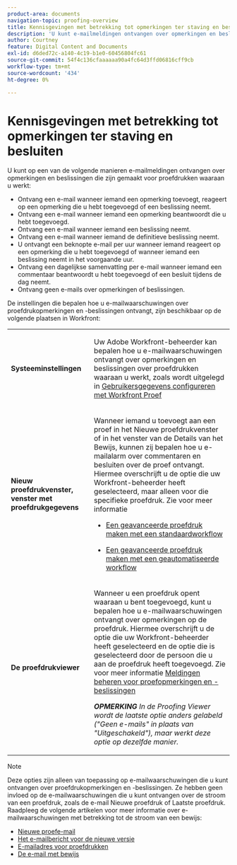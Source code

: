 ```yaml
---
product-area: documents
navigation-topic: proofing-overview
title: Kennisgevingen met betrekking tot opmerkingen ter staving en besluiten
description: 'U kunt e-mailmeldingen ontvangen over opmerkingen en beslissingen die zijn gemaakt op proefdrukken waarop u werkt, op een van de volgende manieren: BEWERK ME.'
author: Courtney
feature: Digital Content and Documents
exl-id: d6ded72c-a140-4c19-b1e0-60456804fc61
source-git-commit: 54f4c136cfaaaaaa90a4fc64d3ffd06816cff9cb
workflow-type: tm+mt
source-wordcount: '434'
ht-degree: 0%

---
```


# Kennisgevingen met betrekking tot opmerkingen ter staving en besluiten

U kunt op een van de volgende manieren e-mailmeldingen ontvangen over opmerkingen en beslissingen die zijn gemaakt voor proefdrukken waaraan u werkt:

* Ontvang een e-mail wanneer iemand een opmerking toevoegt, reageert op een opmerking die u hebt toegevoegd of een beslissing neemt.
* Ontvang een e-mail wanneer iemand een opmerking beantwoordt die u hebt toegevoegd.
* Ontvang een e-mail wanneer iemand een beslissing neemt.
* Ontvang een e-mail wanneer iemand de definitieve beslissing neemt.
* U ontvangt een beknopte e-mail per uur wanneer iemand reageert op een opmerking die u hebt toegevoegd of wanneer iemand een beslissing neemt in het voorgaande uur.
* Ontvang een dagelijkse samenvatting per e-mail wanneer iemand een commentaar beantwoordt u hebt toegevoegd of een besluit tijdens de dag neemt.
* Ontvang geen e-mails over opmerkingen of beslissingen.

De instellingen die bepalen hoe u e-mailwaarschuwingen over proefdrukopmerkingen en -beslissingen ontvangt, zijn beschikbaar op de volgende plaatsen in Workfront:

<table cellpadding="10" cellspacing="0"> 
 <tbody> 
  <tr> 
   <td role="rowheader"> <p><span class="wysiwyg-font-size-medium"><strong>Systeeminstellingen</strong></span> </p> </td> 
   <td> <p><span class="wysiwyg-font-size-medium">Uw Adobe Workfront-beheerder kan bepalen hoe u e-mailwaarschuwingen ontvangt over opmerkingen en beslissingen over proefdrukken waaraan u werkt, zoals wordt uitgelegd in <a href="../../../workfront-proof/wp-mnguserscontacts/users/configure-user-info.md" class="MCXref xref">Gebruikersgegevens configureren met Workfront Proef</a></span> </p> </td> 
  </tr> 
  <tr> 
   <td role="rowheader"> <p><span class="wysiwyg-font-size-medium"><strong>Nieuw proefdrukvenster, venster met proefdrukgegevens</strong></span> </p> </td> 
   <td> <p><span class="wysiwyg-font-size-medium">Wanneer iemand u toevoegt aan een proef in het Nieuwe proefdrukvenster of in het venster van de Details van het Bewijs, kunnen zij bepalen hoe u e-mailalarm over commentaren en besluiten over de proef ontvangt. Hiermee overschrijft u de optie die uw Workfront-beheerder heeft geselecteerd, maar alleen voor die specifieke proefdruk. Zie voor meer informatie</span> </p> 
    <ul> 
     <li> <p><a href="../../../review-and-approve-work/proofing/creating-proofs-within-workfront/configure-basic-proof-workflow.md" class="MCXref xref">Een geavanceerde proefdruk maken met een standaardworkflow</a> </p> </li> 
     <li> <p><a href="../../../review-and-approve-work/proofing/creating-proofs-within-workfront/create-automated-proof-workflow.md" class="MCXref xref">Een geavanceerde proefdruk maken met een geautomatiseerde workflow</a> </p> </li> 
    </ul> </td> 
  </tr> 
  <tr> 
   <td role="rowheader"> <p><span class="wysiwyg-font-size-medium"><strong>De proefdrukviewer</strong></span> </p> </td> 
   <td> <p><span class="wysiwyg-font-size-medium">Wanneer u een proefdruk opent waaraan u bent toegevoegd, kunt u bepalen hoe u e-mailwaarschuwingen ontvangt over opmerkingen op de proefdruk. Hiermee overschrijft u de optie die uw Workfront-beheerder heeft geselecteerd en de optie die is geselecteerd door de persoon die u aan de proefdruk heeft toegevoegd. Zie voor meer informatie <a href="../../../review-and-approve-work/proofing/reviewing-proofs-within-workfront/manage-notifications-for-proof-comments.md" class="MCXref xref">Meldingen beheren voor proefopmerkingen en -beslissingen</a></span> </p> <p><span class="wysiwyg-font-size-medium"><em><strong>OPMERKING</strong> In de Proofing Viewer wordt de laatste optie anders gelabeld ("Geen e-mails" in plaats van "Uitgeschakeld"), maar werkt deze optie op dezelfde manier.</em></span> </p> </td> 
  </tr> 
 </tbody> 
</table>

>[!NOTE]
>
>Deze opties zijn alleen van toepassing op e-mailwaarschuwingen die u kunt ontvangen over proefdrukopmerkingen en -beslissingen. Ze hebben geen invloed op de e-mailwaarschuwingen die u kunt ontvangen over de stroom van een proefdruk, zoals de e-mail Nieuwe proefdruk of Laatste proefdruk. Raadpleeg de volgende artikelen voor meer informatie over e-mailwaarschuwingen met betrekking tot de stroom van een bewijs:
>
>* [Nieuwe proefe-mail](../../../workfront-proof/wp-emailsntfctns/proof-notifications-and-reminders/new-proof-email.md)
>* [Het e-mailbericht voor de nieuwe versie](../../../workfront-proof/wp-emailsntfctns/proof-notifications-and-reminders/new-version-email.md)
>* [E-mailadres voor proefdrukken](../../../workfront-proof/wp-emailsntfctns/proof-notifications-and-reminders/late-proof-email.md)
>* [De e-mail met bewijs](../../../workfront-proof/wp-emailsntfctns/proof-notifications-and-reminders/proof-made-email.md)


